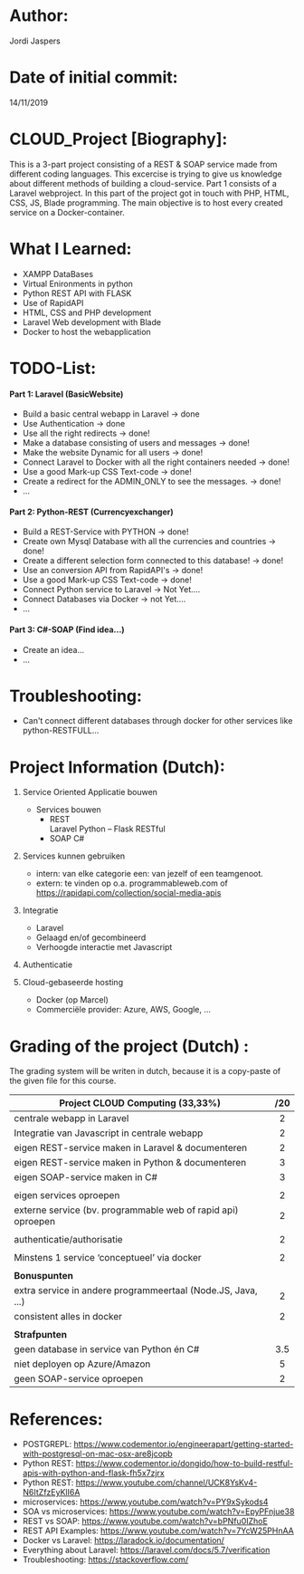 # Author:  
Jordi Jaspers  
  
# Date of initial commit:  
14/11/2019   
  
# CLOUD_Project [Biography]:  
This is a 3-part project consisting of a REST & SOAP service made from different coding languages. This excercise is trying to give us knowledge about different methods of building a cloud-service. Part 1 consists of a Laravel webproject. In this part of the project got in touch with PHP, HTML, CSS, JS, Blade programming. The main objective is to host every created service on a Docker-container.
  
# What I Learned:  
*  XAMPP DataBases
* Virtual Enironments in python
* Python REST API with FLASK
* Use of RapidAPI 
* HTML, CSS and PHP development
* Laravel Web development with Blade
* Docker to host the webapplication
  
# TODO-List:  
#### Part 1:  Laravel (BasicWebsite)
-   Build a basic central webapp in Laravel -> done
-   Use Authentication -> done
-   Use all the right redirects -> done!
-   Make a database consisting of users and messages -> done!
-   Make the website Dynamic for all users -> done!
-   Connect Laravel to Docker with all the right containers needed -> done!
-   Use a good Mark-up CSS Text-code -> done!
-   Create a redirect for the ADMIN_ONLY to see the messages. -> done!
-   ...

#### Part 2:  Python-REST (Currencyexchanger)
-   Build a REST-Service with PYTHON -> done!
-   Create own Mysql Database with all the currencies and countries -> done!
-   Create a different selection form connected to this database! -> done!
-   Use an conversion API from RapidAPI's -> done!
-   Use a good Mark-up CSS Text-code -> done!
-   Connect Python service to Laravel -> Not Yet....
-   Connect Databases via Docker -> not Yet....
- ...
#### Part 3:  C#-SOAP (Find idea...)
-   Create an idea...
- ...

# Troubleshooting:   
-   Can't connect different databases through docker for other services like python-RESTFULL...

# Project Information (Dutch):  
1. Service Oriented Applicatie bouwen
    - Services bouwen
        * REST	
            Laravel
            Python – Flask RESTful
        * SOAP
            C#

2. Services kunnen gebruiken
    - intern: van elke categorie een: van jezelf of een teamgenoot.
    - extern: te vinden op o.a. programmableweb.com of https://rapidapi.com/collection/social-media-apis

3. Integratie
    - Laravel
    - Gelaagd en/of gecombineerd
    - Verhoogde interactie met Javascript

3. Authenticatie

4. Cloud-gebaseerde hosting
    - Docker (op Marcel)
    - Commerciële provider: Azure, AWS, Google, …

 # Grading of  the project (Dutch) :  
The grading system will be writen in dutch, because it is a copy-paste of the given file for this course.

| Project CLOUD Computing (33,33%)                                                            |     /20     | 
| ------------------------------------------------------------------------------|:----------:|
|centrale webapp in Laravel                                                             |         2       |
|Integratie van Javascript in centrale webapp                                   |           2     |
|eigen REST-service maken in Laravel & documenteren                                   |       2         |
|eigen REST-service maken in Python & documenteren                                   |        3        |
|eigen SOAP-service maken in C#                                   |         3       |
|                                                                                            |                |
|eigen services oproepen                                                                    |          2      |
|externe service (bv. programmable web of rapid api) oproepen       |           2     |
|                                   |                |
|authenticatie/authorisatie                                   |          2      |
|                                   |                |
|Minstens 1 service ‘conceptueel’ via docker                                   |           2     |
|                                   |                |
|**Bonuspunten**                                   |                |
|extra service in andere programmeertaal (Node.JS, Java, ...)                       |        2        |
|consistent alles in docker                                   |        2        |
|                                   |                |
|**Strafpunten**                               |                |
|geen database in service van Python én C#                                   |       3.5         |
|niet deployen op Azure/Amazon                                   |       5         |
|geen SOAP-service oproepen                                   |          2      |

# References:  
 * POSTGREPL: https://www.codementor.io/engineerapart/getting-started-with-postgresql-on-mac-osx-are8jcopb
 * Python REST: https://www.codementor.io/dongido/how-to-build-restful-apis-with-python-and-flask-fh5x7zjrx
 * Python REST: https://www.youtube.com/channel/UCK8YsKv4-N6ItZfzEyKlI6A
 * microservices: https://www.youtube.com/watch?v=PY9xSykods4
 * SOA vs microservices: https://www.youtube.com/watch?v=EpyPFnjue38
 * REST vs SOAP: https://www.youtube.com/watch?v=bPNfu0IZhoE
 * REST API Examples: https://www.youtube.com/watch?v=7YcW25PHnAA
 * Docker vs Laravel: https://laradock.io/documentation/
 * Everything about Laravel: https://laravel.com/docs/5.7/verification
 * Troubleshooting: https://stackoverflow.com/

